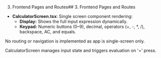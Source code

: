 3. Frontend Pages and Routes## 3. Frontend Pages and Routes

- **CalculatorScreen.tsx**: Single screen component rendering:
  - **Display:** Shows the full input expression dynamically.
  - **Keypad:** Numeric buttons (0–9), decimal, operators (+, -, *, /), backspace, AC, and equals.

No routing or navigation is implemented as app is single-screen only.

CalculatorScreen manages input state and triggers evaluation on '=' press.